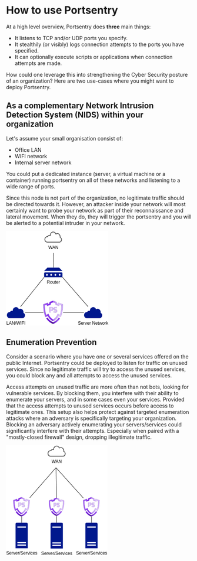 # How to use Portsentry

At a high level overview, Portsentry does **three** main things:

* It listens to TCP and/or UDP ports you specify.
* It stealthily (or visibly) logs connection attempts to the ports you have specified.
* It can optionally execute scripts or applications when connection attempts are made.

How could one leverage this into strengthening the Cyber Security posture of an organization? Here are two use-cases where you might want to deploy Portsentry.

## As a complementary Network Intrusion Detection System (NIDS) within your organization

Let's assume your small organisation consist of:

* Office LAN
* WIFI network
* Internal server network

You could put a dedicated instance (server, a virtual machine or a container) running portsentry on all of these networks and listening to a wide range of ports.

Since this node is not part of the organization, no legitimate traffic should be directed towards it. However, an attacker inside your network will most certainly want to probe your network as part of their reconnaissance and lateral movement. When they do, they will trigger the portsentry and you will be alerted to a potential intruder in your network.

![PortSentry Inside Internal Organization](images/PS-Int-Org.png)

## Enumeration Prevention

Consider a scenario where you have one or several services offered on the public Internet. Portsentry could be deployed to listen for traffic on unused services. Since no legitimate traffic will try to access the unused services, you could block any and all attempts to access the unused services.

Access attempts on unused traffic are more often than not bots, looking for vulnerable services. By blocking them, you interfere with their ability to enumerate your servers, and in some cases even your services. Provided that the access attempts to unused services occurs before access to legitimate ones. This setup also helps protect against targeted enumeration attacks where an adversary is specifically targeting your organization. Blocking an adversary actively enumerating your servers/services could significantly interfere with their attempts. Especially when paired with a "mostly-closed firewall" design, dropping illegitimate traffic.

![PortSentry Blocking Enumeration Attempts](images/PS-Enumeration.png)